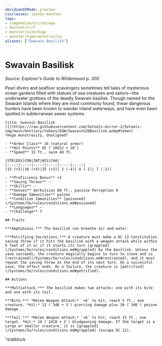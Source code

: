 ```yaml
---
obsidianUIMode: preview
cssclasses: json5e-monster
tags:
- compendium/src/5e/egw
- monster/cr/7
- monster/size/huge
- monster/type/monstrosity
aliases: ["Swavain Basilisk"]
---
```

# Swavain Basilisk
*Source: Explorer's Guide to Wildemount p. 300*  

Pearl divers and seafloor scavengers sometimes tell tales of mysterious ocean gardens filled with statues of sea creatures and sailors—the underwater grottoes of the deadly Swavain basilisk. Though named for the Swavain Islands where they are most commonly found, these dangerous hunters have been known to wander inland waterways, and have even been spotted in subterranean sewer systems.

```ad-statblock
title: Swavain Basilisk
![](https://raw.githubusercontent.com/5etools-mirror-2/5etools-img/main/bestiary/tokens/EGW/Swavain%20Basilisk.webp#token)
*Huge monstrosity, Unaligned*

- **Armor Class** 16 (natural armor)
- **Hit Points** 85 (`10d12 + 20`)
- **Speed** 15 ft., swim 40 ft.

|STR|DEX|CON|INT|WIS|CHA|
|:---:|:---:|:---:|:---:|:---:|:---:|
|15 (+2)|16 (+3)|15 (+2)| 2 (-4)| 8 (-1)| 7 (-2)|

- **Proficiency Bonus** +3
- **Saving Throws** ⏤
- **Skills** ⏤
- **Senses** darkvision 60 ft., passive Perception 9
- **Damage Immunities** poison
- **Condition Immunities** [poisoned](/Systems/5e/rules/conditions.md#poisoned)
- **Languages** —
- **Challenge** 7

## Traits

***Amphibious.*** The basilisk can breathe air and water.

***Petrifying Secretions.*** A creature must make a DC 13 Constitution saving throw if it hits the basilisk with a weapon attack while within 5 feet of it or if it starts its turn [grappled](/Systems/5e/rules/conditions.md#grappled) by the basilisk. Unless the save succeeds, the creature magically begins to turn to stone and is [restrained](/Systems/5e/rules/conditions.md#restrained), and it must repeat the saving throw at the end of its next turn. On a successful save, the effect ends. On a failure, the creature is [petrified](/Systems/5e/rules/conditions.md#petrified).

## Actions

***Multiattack.*** The basilisk makes two attacks: one with its bite and one with its tail.

***Bite.*** *Melee Weapon Attack:* `+6` to hit, reach 5 ft., one creature. *Hit:* 13 (`3d6 + 3`) piercing damage plus 10 (`3d6`) poison damage.

***Tail.*** *Melee Weapon Attack:* `+6` to hit, reach 15 ft., one target. *Hit:* 14 (`2d10 + 3`) bludgeoning damage. If the target is a Large or smaller creature, it is [grappled](/Systems/5e/rules/conditions.md#grappled) (escape DC 12).
```
^statblock